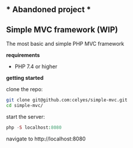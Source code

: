 ## * Abandoned project *

## Simple MVC framework (WIP)

The most basic and simple PHP MVC framework

**requirements**

- PHP 7.4 or higher

**getting started**

clone the repo: 

```bash
git clone git@github.com:celyes/simple-mvc.git
cd simple-mvc/
```

start the server:

```php
php -S localhost:8080 
```
navigate to http://localhost:8080
